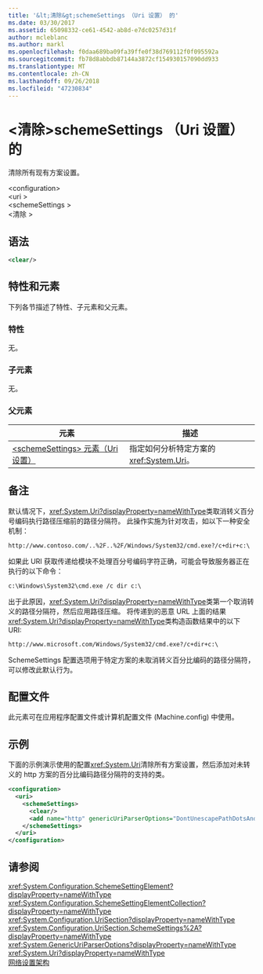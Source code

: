 ```yaml
---
title: '&lt;清除&gt;schemeSettings （Uri 设置） 的'
ms.date: 03/30/2017
ms.assetid: 65098332-ce61-4542-ab8d-e7dc0257d31f
author: mcleblanc
ms.author: markl
ms.openlocfilehash: f0daa689ba09fa39ffe0f38d769112f0f095592a
ms.sourcegitcommit: fb78d8abbdb87144a3872cf154930157090dd933
ms.translationtype: MT
ms.contentlocale: zh-CN
ms.lasthandoff: 09/26/2018
ms.locfileid: "47230834"
---
```

# <a name="ltcleargt-element-for-schemesettings-uri-settings"></a>&lt;清除&gt;schemeSettings （Uri 设置） 的
清除所有现有方案设置。  
  
 \<configuration>  
\<uri >  
\<schemeSettings >  
\<清除 >  
  
## <a name="syntax"></a>语法  
  
```xml  
<clear/>  
```  
  
## <a name="attributes-and-elements"></a>特性和元素  
 下列各节描述了特性、子元素和父元素。  
  
### <a name="attributes"></a>特性  
 无。  
  
### <a name="child-elements"></a>子元素  
 无。  
  
### <a name="parent-elements"></a>父元素  
  
|元素|描述|  
|-------------|-----------------|  
|[\<schemeSettings> 元素（Uri 设置）](../../../../../docs/framework/configure-apps/file-schema/network/schemesettings-element-uri-settings.md)|指定如何分析特定方案的 <xref:System.Uri>。|  
  
## <a name="remarks"></a>备注  
 默认情况下，<xref:System.Uri?displayProperty=nameWithType>类取消转义百分号编码执行路径压缩前的路径分隔符。 此操作实施为针对攻击，如以下一种安全机制：  
  
 `http://www.contoso.com/..%2F..%2F/Windows/System32/cmd.exe?/c+dir+c:\`  
  
 如果此 URI 获取传递给模块不处理百分号编码字符正确，可能会导致服务器正在执行的以下命令：  
  
 `c:\Windows\System32\cmd.exe /c dir c:\`  
  
 出于此原因，<xref:System.Uri?displayProperty=nameWithType>类第一个取消转义的路径分隔符，然后应用路径压缩。 将传递到的恶意 URL 上面的结果<xref:System.Uri?displayProperty=nameWithType>类构造函数结果中的以下 URI:  
  
 `http://www.microsoft.com/Windows/System32/cmd.exe?/c+dir+c:\`  
  
 SchemeSettings 配置选项用于特定方案的未取消转义百分比编码的路径分隔符，可以修改此默认行为。  
  
## <a name="configuration-files"></a>配置文件  
 此元素可在应用程序配置文件或计算机配置文件 (Machine.config) 中使用。  
  
## <a name="example"></a>示例  
 下面的示例演示使用的配置<xref:System.Uri>清除所有方案设置，然后添加对未转义的 http 方案的百分比编码路径分隔符的支持的类。  
  
```xml  
<configuration>  
  <uri>  
    <schemeSettings>  
      <clear/>  
      <add name="http" genericUriParserOptions="DontUnescapePathDotsAndSlashes"/>  
    </schemeSettings>  
  </uri>  
</configuration>  
```  
  
## <a name="see-also"></a>请参阅  
 <xref:System.Configuration.SchemeSettingElement?displayProperty=nameWithType>  
 <xref:System.Configuration.SchemeSettingElementCollection?displayProperty=nameWithType>  
 <xref:System.Configuration.UriSection?displayProperty=nameWithType>  
 <xref:System.Configuration.UriSection.SchemeSettings%2A?displayProperty=nameWithType>  
 <xref:System.GenericUriParserOptions?displayProperty=nameWithType>  
 <xref:System.Uri?displayProperty=nameWithType>  
 [网络设置架构](../../../../../docs/framework/configure-apps/file-schema/network/index.md)
